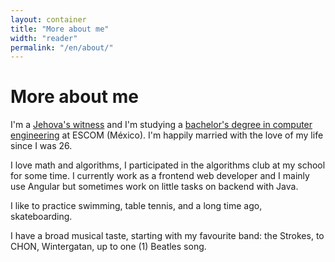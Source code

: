 ```yaml
---
layout: container
title: "More about me"
width: "reader"
permalink: "/en/about/"
---
```


<h1 class="title is-1">More about me</h1>

I'm a [Jehova's witness][1] and I'm studying a [bachelor's degree in computer
engineering][2] at ESCOM (México). I'm happily married with the love of my life
since I was 26.

I love math and algorithms, I participated in the algorithms club at my school
for some time. I currently work as a frontend web developer and I mainly use
Angular but sometimes work on little tasks on backend with Java.

I like to practice swimming, table tennis, and a long time ago, skateboarding.

I have a broad musical taste, starting with my favourite band: the Strokes, to
CHON, Wintergatan, up to one (1) Beatles song.

<a
  target="_blank"
  aria-label="{{ 'Contáctame por' | __ }} instagram"
  class="button instagram"
  href="https://instagram.com/halivert"
  data-turbo="false"
  rel="me noopener noreferrer">
  <span class="icon">
    <i class="fab fa-instagram" aria-hidden="true"></i>
  </span>
</a>

[1]: https://www.jw.org/en/jehovahs-witnesses/faq/jehovah-witness-beliefs/
[2]: http://www.isc.escom.ipn.mx/
